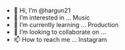 - 👋 Hi, I’m @hargun21
- 👀 I’m interested in ... Music
- 🌱 I’m currently learning ... Production  
- 💞️ I’m looking to collaborate on ... 
- 📫 How to reach me ... Instagram

<!---
hargun21/hargun21 is a ✨ special ✨ repository because its `README.md` (this file) appears on your GitHub profile.
You can click the Preview link to take a look at your changes.
--->
